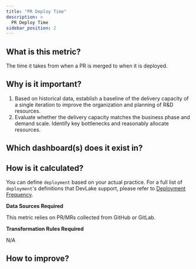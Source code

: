 ```yaml
---
title: "PR Deploy Time"
description: >
  PR Deploy Time
sidebar_position: 2
---
```


## What is this metric? 
The time it takes from when a PR is merged to when it is deployed.

## Why is it important?
1. Based on historical data, establish a baseline of the delivery capacity of a single iteration to improve the organization and planning of R&D resources.
2. Evaluate whether the delivery capacity matches the business phase and demand scale. Identify key bottlenecks and reasonably allocate resources.

## Which dashboard(s) does it exist in?


## How is it calculated?
You can define `deployment` based on your actual practice. For a full list of `deployment`'s definitions that DevLake support, please refer to [Deployment Frequency](/docs/Metrics/DeploymentFrequency.md).

<b>Data Sources Required</b>

This metric relies on PR/MRs collected from GitHub or GitLab.

<b>Transformation Rules Required</b>

N/A

## How to improve?

